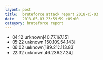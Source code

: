 ```yaml
---
layout: post
title:  bruteforce attack report 2018-05-03
date:   2018-05-03 23:59:59 +09:00
category: bruteforce report
---
```


* 04:12 unknown[40.77.167.15]
* 05:22 unknown[150.109.54.143]
* 06:02 unknown[189.212.113.83]
* 22:32 unknown[46.236.27.24]
